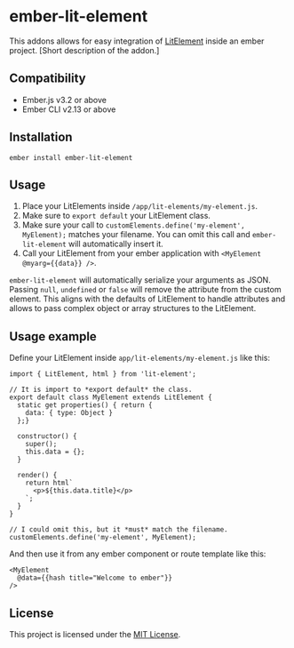 ember-lit-element
==============================================================================

This addons allows for easy integration of [LitElement](https://lit-element.polymer-project.org/) inside an ember project.
[Short description of the addon.]


Compatibility
------------------------------------------------------------------------------

* Ember.js v3.2 or above
* Ember CLI v2.13 or above


Installation
------------------------------------------------------------------------------

```
ember install ember-lit-element
```


Usage
------------------------------------------------------------------------------

1. Place your LitElements inside `/app/lit-elements/my-element.js`.
2. Make sure to `export default` your LitElement class.
3. Make sure your call to `customElements.define('my-element', MyElement);` matches your filename. You can omit this call and `ember-lit-element` will automatically insert it.
4. Call your LitElement from your ember application with `<MyElement @myarg={{data}} />`.

`ember-lit-element` will automatically serialize your arguments as JSON. Passing `null`, `undefined` or `false` will remove the attribute from the custom element.
This aligns with the defaults of LitElement to handle attributes and allows to pass complex object or array structures to the LitElement.

Usage example
------------------------------------------------------------------------------

Define your LitElement inside `app/lit-elements/my-element.js` like this:
```
import { LitElement, html } from 'lit-element';

// It is import to *export default* the class.
export default class MyElement extends LitElement {
  static get properties() { return {
    data: { type: Object }
  };}

  constructor() {
    super();
    this.data = {};
  }

  render() {
    return html`
      <p>${this.data.title}</p>
    `;
  }
}

// I could omit this, but it *must* match the filename.
customElements.define('my-element', MyElement);

```

And then use it from any ember component or route template like this:
```
<MyElement
  @data={{hash title="Welcome to ember"}}
/>
```

License
------------------------------------------------------------------------------

This project is licensed under the [MIT License](LICENSE.md).
